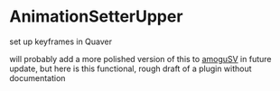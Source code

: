 # AnimationSetterUpper
set up keyframes in Quaver

will probably add a more polished version of this to [amoguSV](https://github.com/kloi34/amoguSV) in future update, but here is this functional, rough draft of a plugin without documentation
